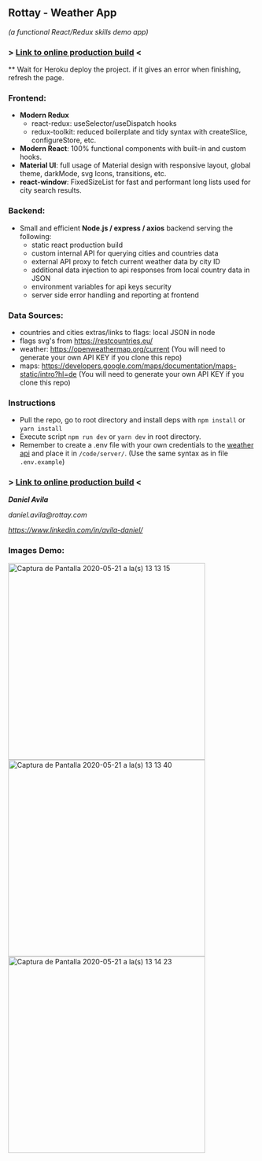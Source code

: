 ## Rottay - Weather App

_(a functional React/Redux skills demo app)_

### > [Link to online production build](https://javascript-forecast.herokuapp.com/) <
** Wait for Heroku deploy the project. if it gives an error when finishing, refresh the page.


### Frontend:

- **Modern Redux**
  - react-redux: useSelector/useDispatch hooks
  - redux-toolkit: reduced boilerplate and tidy syntax with createSlice, configureStore, etc.
- **Modern React**: 100% functional components with built-in and custom hooks.
- **Material UI**: full usage of Material design with responsive layout, global theme, darkMode, svg Icons, transitions, etc.
- **react-window**: FixedSizeList for fast and performant long lists used for city search results.

### Backend:

- Small and efficient **Node.js / express / axios** backend serving the following:
  - static react production build
  - custom internal API for querying cities and countries data
  - external API proxy to fetch current weather data by city ID
  - additional data injection to api responses from local country data in JSON
  - environment variables for api keys security
  - server side error handling and reporting at frontend

### Data Sources:

- countries and cities extras/links to flags: local JSON in node
- flags svg's from https://restcountries.eu/
- weather: https://openweathermap.org/current (You will need to generate your own API KEY if you clone this repo)
- maps: https://developers.google.com/maps/documentation/maps-static/intro?hl=de (You will need to generate your own API KEY if you clone this repo)

### Instructions

- Pull the repo, go to root directory and install deps with `npm install` or `yarn install`
- Execute script `npm run dev` or `yarn dev` in root directory.
- Remember to create a .env file with your own credentials to the [weather api](https://openweathermap.org/current) and place it in `/code/server/`. (Use the same syntax as in file `.env.example`)

### > [Link to online production build](https://javascript-forecast.herokuapp.com/) <

**_Daniel Avila_**

_daniel.avila@rottay.com_

_https://www.linkedin.com/in/avila-daniel/_



### Images Demo:

<img width="400" alt="Captura de Pantalla 2020-05-21 a la(s) 13 13 15" src="https://user-images.githubusercontent.com/50145471/82580131-2439ee80-9b65-11ea-9821-37239ee81159.png">

<img width="400" alt="Captura de Pantalla 2020-05-21 a la(s) 13 13 40" src="https://user-images.githubusercontent.com/50145471/82580129-23a15800-9b65-11ea-8c16-00d8c2d53a92.png">

<img width="400" alt="Captura de Pantalla 2020-05-21 a la(s) 13 14 23" src="https://user-images.githubusercontent.com/50145471/82580117-1e440d80-9b65-11ea-8a78-d5ea741c91e5.png">
